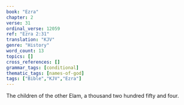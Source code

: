 ```yaml
---
book: "Ezra"
chapter: 2
verse: 31
ordinal_verse: 12059
ref: "Ezra 2:31"
translation: "KJV"
genre: "History"
word_count: 13
topics: []
cross_references: []
grammar_tags: [conditional]
thematic_tags: [names-of-god]
tags: ["Bible","KJV","Ezra"]
---
```

The children of the other Elam, a thousand two hundred fifty and four.
